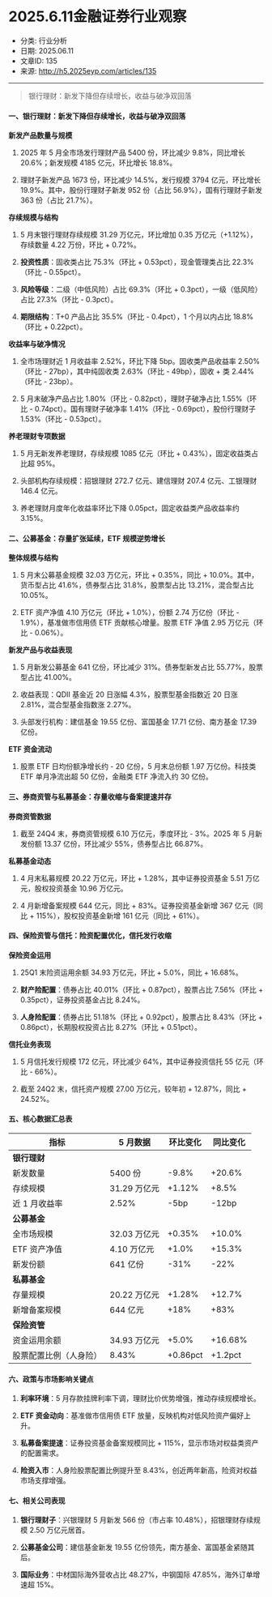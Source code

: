 # 2025.6.11金融证券行业观察

- 分类: 行业分析
- 日期: 2025.06.11
- 文章ID: 135
- 来源: http://h5.2025eyp.com/articles/135

---

> 银行理财：新发下降但存续增长，收益与破净双回落

#### **一、银行理财：新发下降但存续增长，收益与破净双回落**

**新发产品数量与规模**

1. 2025 年 5 月全市场发行理财产品 5400 份，环比减少 9.8%，同比增长 20.6%；新发规模 4185 亿元，环比增长 18.8%。

2. 理财子新发产品 1673 份，环比减少 14.5%，发行规模 3794 亿元，环比增长 19.9%。其中，股份行理财子新发 952 份（占比 56.9%），国有行理财子新发 363 份（占比 21.7%）。

**存续规模与结构**

1. 5 月末银行理财存续规模 31.29 万亿元，环比增加 0.35 万亿元（+1.12%），存续数量 4.22 万份，环比 + 0.72%。

2. **投资性质**：固收类占比 75.3%（环比 + 0.53pct），现金管理类占比 22.3%（环比 - 0.55pct）。

3. **风险等级**：二级（中低风险）占比 69.3%（环比 + 0.3pct），一级（低风险）占比 27.3%（环比 - 0.3pct）。

4. **期限结构**：T+0 产品占比 35.5%（环比 - 0.4pct），1 个月以内占比 18.8%（环比 + 0.22pct）。

**收益率与破净情况**

1. 全市场理财近 1 月收益率 2.52%，环比下降 5bp。固收类产品收益率 2.50%（环比 - 27bp），其中纯固收类 2.63%（环比 - 49bp），固收 + 类 2.44%（环比 - 23bp）。

2. 5 月末破净产品占比 1.80%（环比 - 0.82pct），理财子破净占比 1.55%（环比 - 0.74pct）。国有理财子破净率 1.41%（环比 - 0.69pct），股份行理财子 1.53%（环比 - 0.53pct）。

**养老理财专项数据**

1. 5 月无新发养老理财，存续规模 1085 亿元（环比 + 0.43%），固定收益类占比超 95%。

2. 头部机构存续规模：招银理财 272.7 亿元、建信理财 207.4 亿元、工银理财 146.4 亿元。

3. 养老理财月度年化收益率环比下降 0.05pct，固定收益类产品收益率约 3.15%。

#### **二、公募基金：存量扩张延续，ETF 规模逆势增长**

**整体规模与结构**

1. 5 月末公募基金规模 32.03 万亿元，环比 + 0.35%，同比 + 10.0%。其中，货币型占比 41.6%，债券型占比 31.8%，股票型占比 13.21%，混合型占比 10.05%。

2. ETF 资产净值 4.10 万亿元（环比 + 1.0%），份额 2.74 万亿份（环比 - 1.9%），基准做市信用债 ETF 贡献核心增量。股票 ETF 净值 2.95 万亿元（环比 - 0.06%）。

**新发产品与收益表现**

1. 5 月新发公募基金 641 亿份，环比减少 31%。债券型新发占比 55.77%，股票型占比 41.00%。

2. 收益表现：QDII 基金近 20 日涨幅 4.3%，股票型基金指数近 20 日涨 2.81%，混合型基金指数涨 2.27%。

3. 头部发行机构：建信基金 19.55 亿份、富国基金 17.71 亿份、南方基金 17.39 亿份。

**ETF 资金流动**

1. 股票 ETF 日均份额净增长约 - 20 亿份，5 月末总份额 1.97 万亿份。科技类 ETF 单月净流出超 50 亿份，金融类 ETF 净流入约 30 亿份。

#### **三、券商资管与私募基金：存量收缩与备案提速并存**

**券商资管数据**

1. 截至 24Q4 末，券商资管规模 6.10 万亿元，季度环比 - 3%。2025 年 5 月新发份额 13.37 亿份，环比减少 55%，债券型占比 66.87%。

**私募基金动态**

1. 4 月末私募规模 20.22 万亿元，环比 + 1.28%，其中证券投资基金 5.51 万亿元，股权投资基金 10.96 万亿元。

2. 4 月新增备案规模 644 亿元，同比 + 83%。证券投资基金新增 367 亿元（同比 + 115%），股权投资基金新增 161 亿元（同比 + 61%）。

#### **四、保险资管与信托：险资配置优化，信托发行收缩**

**保险资金运用**

1. 25Q1 末险资运用余额 34.93 万亿元，环比 + 5.0%，同比 + 16.68%。

2. **财产险配置**：债券占比 40.01%（环比 + 0.87pct），股票占比 7.56%（环比 + 0.35pct），证券投资基金占比 8.24%。

3. **人身险配置**：债券占比 51.18%（环比 + 0.92pct），股票占比 8.43%（环比 + 0.86pct），长期股权投资占比 8.27%（环比 + 0.51pct）。

**信托业务表现**

1. 5 月信托发行规模 172 亿元，环比减少 64%，其中证券投资信托 55 亿元（环比 - 66%）。

2. 截至 24Q2 末，信托资产规模 27.00 万亿元，较年初 + 12.87%，同比 + 24.52%。

#### **五、核心数据汇总表**

| **指标** | **5 月数据** | **环比变化** | **同比变化** |
| --- | --- | --- | --- |
| **银行理财** |  |  |  |
| 新发数量 | 5400 份 | -9.8% | +20.6% |
| 存续规模 | 31.29 万亿元 | +1.12% | +8.5% |
| 近 1 月收益率 | 2.52% | -5bp | -12bp |
| **公募基金** |  |  |  |
| 全市场规模 | 32.03 万亿元 | +0.35% | +10.0% |
| ETF 资产净值 | 4.10 万亿元 | +1.0% | +15.3% |
| 新发份额 | 641 亿份 | -31% | -22% |
| **私募基金** |  |  |  |
| 存量规模 | 20.22 万亿元 | +1.28% | +12.7% |
| 新增备案规模 | 644 亿元 | +18% | +83% |
| **保险资管** |  |  |  |
| 资金运用余额 | 34.93 万亿元 | +5.0% | +16.68% |
| 股票配置比例（人身险） | 8.43% | +0.86pct | +1.2pct |

#### **六、政策与市场影响关键点**

1. **利率环境**：5 月存款挂牌利率下调，理财比价优势增强，推动存续规模增长。

2. **ETF 资金动向**：基准做市信用债 ETF 放量，反映机构对低风险资产偏好上升。

3. **私募备案提速**：证券投资基金备案规模同比 + 115%，显示市场对权益类资产的配置需求。

4. **险资入市**：人身险股票配置比例提升至 8.43%，创近两年新高，险资对权益市场支撑增强。

#### **七、相关公司表现**

1. **银行理财子**：兴银理财 5 月新发 566 份（市占率 10.48%），招银理财存续规模 2.50 万亿元居首。

2. **公募基金公司**：建信基金新发 19.55 亿份领先，南方基金、富国基金紧随其后。

3. **国际业务**：中材国际海外营收占比 48.27%，中钢国际 47.85%，海外订单增速超 15%。

